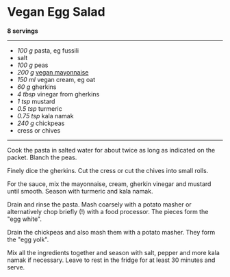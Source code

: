 # Vegan Egg Salad

**8 servings**

---

- *100 g* pasta, eg fussili
- salt
- *100 g* peas
- *200 g* [vegan mayonnaise](mayo.md)
- *150 ml* vegan cream, eg oat
- *60 g* gherkins
- *4 tbsp* vinegar from gherkins
- *1 tsp* mustard
- *0.5 tsp* turmeric
- *0.75 tsp* kala namak
- *240 g* chickpeas
- cress or chives

---

Cook the pasta in salted water for about twice as long as indicated on the packet. Blanch the peas. 

Finely dice the gherkins. Cut the cress or cut the chives into small rolls.

For the sauce, mix the mayonnaise, cream, gherkin vinegar and mustard until smooth. Season with turmeric and kala namak.

Drain and rinse the pasta. Mash coarsely with a potato masher or alternatively chop briefly (!) with a food processor. The pieces form the "egg white".

Drain the chickpeas and also mash them with a potato masher. They form the "egg yolk".

Mix all the ingredients together and season with salt, pepper and more kala namak if necessary. Leave to rest in the fridge for at least 30 minutes and serve.